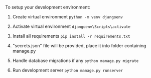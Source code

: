 
To setup your development environment:

1. Create virtual environment `python -m venv djangoenv`

2. Activate virtual environment `djangoenv\Scripts\activate`

3. Install all requirements `pip install -r requirements.txt`

4. "secrets.json" file will be provided, place it into folder containing manage.py

5. Handle database migrations if any `python manage.py migrate`

6. Run development server `python manage.py runserver`


